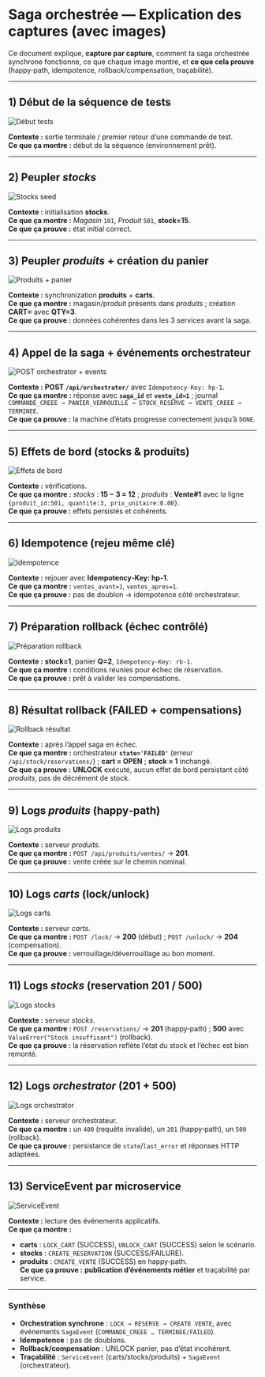 # Saga orchestrée — Explication des captures (avec images)

Ce document explique, **capture par capture**, comment ta saga orchestrée synchrone fonctionne, ce que chaque image montre, et **ce que cela prouve** (happy‑path, idempotence, rollback/compensation, traçabilité).

---

## 1) Début de la séquence de tests
![Début tests](<Capture d’écran 2025-07-26 161747.png>)

**Contexte :** sortie terminale / premier retour d’une commande de test.  
**Ce que ça montre :** début de la séquence (environnement prêt).  

---

## 2) Peupler *stocks*
![Stocks seed](<Capture d’écran 2025-07-26 161808.png>)

**Contexte :** initialisation **stocks**.  
**Ce que ça montre :** *Magasin* `101`, *Produit* `501`, **stock=15**.  
**Ce que ça prouve :** état initial correct.

---

## 3) Peupler *produits* + création du panier
![Produits + panier](<Capture d’écran 2025-07-26 161821.png>)

**Contexte :** synchronization **produits** + **carts**.  
**Ce que ça montre :** magasin/produit présents dans *produits* ; création **CART=<uuid>** avec **QTY=3**.  
**Ce que ça prouve :** données cohérentes dans les 3 services avant la saga.

---

## 4) Appel de la saga + événements orchestrateur
![POST orchestrator + events](<Capture d’écran 2025-07-26 161849.png>)

**Contexte :** **POST `/api/orchestrator/`** avec `Idempotency-Key: hp-1`.  
**Ce que ça montre :** réponse avec **`saga_id`** et **`vente_id=1`** ; journal `COMMANDE_CREEE → PANIER_VERROUILLE → STOCK_RESERVE → VENTE_CREEE → TERMINEE`.  
**Ce que ça prouve :** la machine d’états progresse correctement jusqu’à `DONE`.

---

## 5) Effets de bord (stocks & produits)
![Effets de bord](<Capture d’écran 2025-07-26 161928.png>)

**Contexte :** vérifications.  
**Ce que ça montre :** *stocks* : **15 − 3 = 12** ; *produits* : **Vente#1** avec la ligne `{produit_id:501, quantite:3, prix_unitaire:0.00}`.  
**Ce que ça prouve :** effets persistés et cohérents. 

---

## 6) Idempotence (rejeu même clé)
![Idempotence](<Capture d’écran 2025-07-26 162124.png>)

**Contexte :** rejouer avec **Idempotency‑Key: hp-1**.  
**Ce que ça montre :** `ventes_avant=1`, `ventes_apres=1`.  
**Ce que ça prouve :** pas de doublon → idempotence côté orchestrateur.

---

## 7) Préparation rollback (échec contrôlé)
![Préparation rollback](<Capture d’écran 2025-07-26 162210.png>)

**Contexte :** **stock=1**, panier **Q=2**, `Idempotency-Key: rb-1`.  
**Ce que ça montre :** conditions réunies pour échec de réservation.  
**Ce que ça prouve :** prêt à valider les compensations.

---

## 8) Résultat rollback (FAILED + compensations)
![Rollback résultat](<Capture d’écran 2025-07-26 162254.png>)

**Contexte :** après l’appel saga en échec.  
**Ce que ça montre :** orchestrateur **`state='FAILED'`** (erreur `/api/stock/reservations/`) ; **cart = OPEN** ; **stock = 1** inchangé.  
**Ce que ça prouve :** **UNLOCK** exécuté, aucun effet de bord persistant côté *produits*, pas de décrément de stock.

---

## 9) Logs *produits* (happy‑path)
![Logs produits](<Capture d’écran 2025-07-26 162315.png>)

**Contexte :** serveur *produits*.  
**Ce que ça montre :** `POST /api/produits/ventes/` → **201**.  
**Ce que ça prouve :** vente créée sur le chemin nominal.

---

## 10) Logs *carts* (lock/unlock)
![Logs carts](<Capture d’écran 2025-07-26 162336.png>)

**Contexte :** serveur *carts*.  
**Ce que ça montre :** `POST /lock/` → **200** (début) ; `POST /unlock/` → **204** (compensation).  
**Ce que ça prouve :** verrouillage/déverrouillage au bon moment.

---

## 11) Logs *stocks* (reservation 201 / 500)
![Logs stocks](<Capture d’écran 2025-07-26 162415.png>)

**Contexte :** serveur *stocks*.  
**Ce que ça montre :** `POST /reservations/` → **201** (happy‑path) ; **500** avec `ValueError("Stock insuffisant")` (rollback).  
**Ce que ça prouve :** la réservation reflète l’état du stock et l’échec est bien remonté.

---

## 12) Logs *orchestrator* (201 + 500)
![Logs orchestrator](<Capture d’écran 2025-07-26 162506.png>)

**Contexte :** serveur orchestrateur.  
**Ce que ça montre :** un `400` (requête invalide), un `201` (happy‑path), un `500` (rollback).  
**Ce que ça prouve :** persistance de `state`/`last_error` et réponses HTTP adaptées.

---

## 13) ServiceEvent par microservice
![ServiceEvent](<Capture d’écran 2025-07-26 164307.png>)

**Contexte :** lecture des événements applicatifs.  
**Ce que ça montre :**  
- **carts** : `LOCK_CART` (SUCCESS), `UNLOCK_CART` (SUCCESS) selon le scénario.  
- **stocks** : `CREATE_RESERVATION` (SUCCESS/FAILURE).  
- **produits** : `CREATE_VENTE` (SUCCESS) en happy‑path.  
**Ce que ça prouve :** **publication d’événements métier** et traçabilité par service.

---

### Synthèse
- **Orchestration synchrone** : `LOCK → RESERVE → CREATE VENTE`, avec événements `SagaEvent` (`COMMANDE_CREEE … TERMINEE/FAILED`).  
- **Idempotence** : pas de doublons.  
- **Rollback/compensation** : UNLOCK panier, pas d’état incohérent.  
- **Traçabilité** : `ServiceEvent` (carts/stocks/produits) + `SagaEvent` (orchestrateur).
